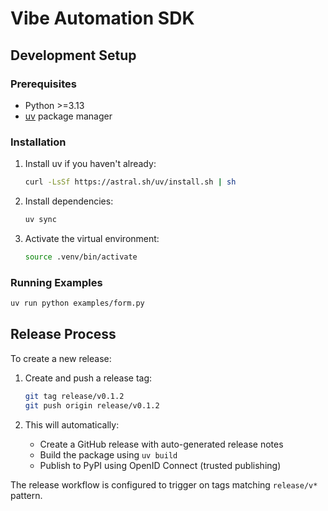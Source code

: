 # Vibe Automation SDK

## Development Setup

### Prerequisites
- Python >=3.13
- [uv](https://docs.astral.sh/uv/) package manager

### Installation

1. Install uv if you haven't already:
   ```bash
   curl -LsSf https://astral.sh/uv/install.sh | sh
   ```

2. Install dependencies:
   ```bash
   uv sync
   ```

3. Activate the virtual environment:
   ```bash
   source .venv/bin/activate
   ```

### Running Examples

```bash
uv run python examples/form.py
```

## Release Process

To create a new release:

1. Create and push a release tag:
   ```bash
   git tag release/v0.1.2
   git push origin release/v0.1.2
   ```

2. This will automatically:
   - Create a GitHub release with auto-generated release notes
   - Build the package using `uv build`
   - Publish to PyPI using OpenID Connect (trusted publishing)

The release workflow is configured to trigger on tags matching `release/v*` pattern.
